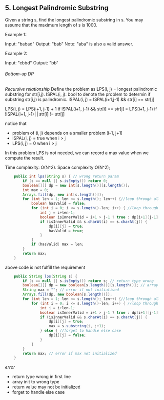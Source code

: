 ## 5. Longest Palindromic Substring

Given a string s, find the longest palindromic substring in s. You may assume that the maximum length of s is 1000.

Example 1:

Input: "babad"
Output: "bab"
Note: "aba" is also a valid answer.

Example 2:

Input: "cbbd"
Output: "bb"

###### Bottom-up DP
*Recursive relationship*
Define the problem as LPS(i, j) = longest palindromic substring for str[i,j).
ISPAL(i, j): bool to denote the problem to determin if substring str[i,j) is palindromic.
ISPAL(i, j) = ISPAL(i+1,j-1) && str[i] == str[j]

LPS(i, j) =	LPS(i+1, j-1) + 1 if ISPAL(i+1, j-1) && str[i] == str[j]
		  = LPS(i+1, j-1) if !ISPAL(i+1, j-1) || str[i] != str[j]

notice that 
* problem of (i, j) depends on a smaller problem (i-1, j+1)
* ISPAL(i, j) = true  when i > j
* LPS(i, j) = 0 when i > j

In this problem LPS is not needed, we can record a max value when we compute the result.

Time complexity: O(N^2). Space complexity O(N^2);

```java
	public int lps(String s) { // wrong return param
		if (s == null || s.isEmpty()) return 0;
		boolean[][] dp = new int[s.length()][s.length()];
		int max = 0;	
		Arrays.fill(dp, new int[s.length()]);
		for (int len = 1; len <= s.length(); len++) {//loop through all substring length
			boolean hasValid = false;
			for (int i = 0; i <= s.length()-len; i++) { //loop through all substring with length len
				int j = i+len-1;
				boolean isInnerValid = i+1 > j-1 ? true : dp[i+1][j-1];
				if (isInnerValid && s.charAt(i) == s.charAt(j)) {
					dp[i][j] = true;
					hasValid = true;
				}
			}
			if (hasValid) max = len;
		}
		return max;
	}		
```
above code is not fulfill the requirement

```java
	public String lps(String s) { 
		if (s == null || s.isEmpty()) return s; // return type wrong
		boolean[][] dp = new boolean[s.length()][s.length()]; // array initiate to wrong type
		String max = ""; // error if not initialised
		Arrays.fill(dp, new boolean[s.length()]);
		for (int len = 1; len <= s.length(); len++) {//loop through all substring length
			for (int i = 0; i <= s.length()-len; i++) { //loop through all substring with length len
				int j = i+len-1;
				boolean isInnerValid = i+1 > j-1 ? true : dp[i+1][j-1];
				if (isInnerValid && s.charAt(i) == s.charAt(j)) {
					dp[i][j] = true;
					max = s.substring(i, j+1); 
				} else { //forget to handle else case
					dp[i][j] = false;			
				}
			}
		}
		return max; // error if max not initialized
	}		
```

*error*
* return type wrong in first line
* array init to wrong type
* return value may not be initialized
* forget to handle else case